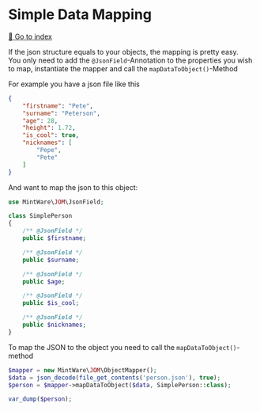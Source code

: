 # Simple Data Mapping
[📝 Go to index](./index.md)

If the json structure equals to your objects, the mapping is pretty easy.  
You only need to add the `@JsonField`-Annotation to the properties you wish to map, instantiate the mapper and call the `mapDataToObject()`-Method


For example you have a json file like this
```json
{
    "firstname": "Pete",
    "surname": "Peterson",
    "age": 28,
    "height": 1.72,
    "is_cool": true,
    "nicknames": [
        "Pepe",
        "Pete"
    ]
}
```

And want to map the json to this object:
```php
use MintWare\JOM\JsonField;

class SimplePerson
{
    /** @JsonField */
    public $firstname;

    /** @JsonField */
    public $surname;

    /** @JsonField */
    public $age;

    /** @JsonField */
    public $is_cool;

    /** @JsonField */
    public $nicknames;
}
```

To map the JSON to the object you need to call the `mapDataToObject()`-method
```php
$mapper = new MintWare\JOM\ObjectMapper();
$data = json_decode(file_get_contents('person.json'), true);
$person = $mapper->mapDataToObject($data, SimplePerson::class);

var_dump($person);
```
